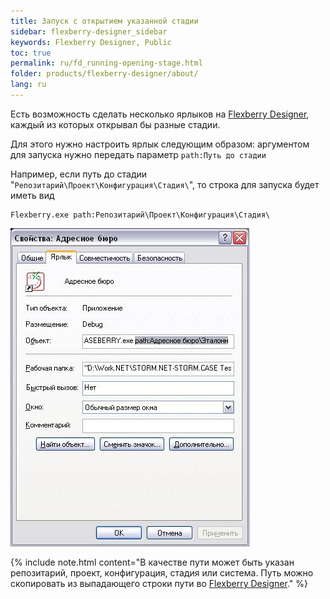 ```yaml
---
title: Запуск с открытием указанной стадии
sidebar: flexberry-designer_sidebar
keywords: Flexberry Designer, Public
toc: true
permalink: ru/fd_running-opening-stage.html
folder: products/flexberry-designer/about/
lang: ru
---
```


Есть возможность сделать несколько ярлыков на [Flexberry Designer](fd_landing_page.html), каждый из которых открывал бы разные стадии.

Для этого нужно настроить ярлык следующим образом: аргументом для запуска нужно передать параметр `path:Путь до стадии`

Например, если путь до стадии "`Репозитарий\Проект\Конфигурация\Стадия\`", то строка для запуска будет иметь вид

```
Flexberry.exe path:Репозитарий\Проект\Конфигурация\Стадия\
```

![](/images/pages/products/flexberry-designer/about/path.JPG)

{% include note.html content="В качестве пути может быть указан репозитарий, проект, конфигурация, стадия или система. Путь можно скопировать из выпадающего строки пути во [Flexberry Designer](fd_landing_page.html)." %}
